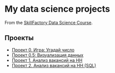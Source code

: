 # My data science projects
From the [SkillFactory Data Science Course](https://lms.skillfactory.ru/courses/course-v1:SkillFactory+DSPR-2.0+14JULY2021/course/).

## Проекты

* [Проект 0. Игра: Угадай число](https://github.com/0upsz/sf_data_science/tree/master/project_0)
* [Проект 0.5: Визуализация данных](https://github.com/0upsz/sf_data_science/tree/master/project_visual)
* [Проект 1. Анализ вакансий на HH](https://github.com/0upsz/sf_data_science/tree/master/project_1)
* [Проект 2. Анализ вакансий на HH (SQL)](https://github.com/0upsz/sf_data_science/tree/master/project_2)
